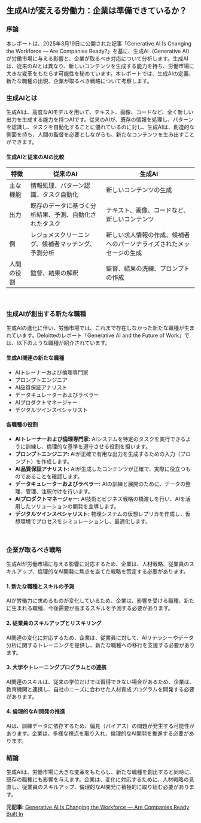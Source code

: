 ## 生成AIが変える労働力：企業は準備できているか？

### 序論

本レポートは、2025年3月19日に公開された記事「Generative AI Is Changing the Workforce — Are Companies Ready?」を基に、生成AI（Generative AI）が労働市場に与える影響と、企業が取るべき対応について分析します。生成AIは、従来のAIとは異なり、新しいコンテンツを生成する能力を持ち、労働市場に大きな変革をもたらす可能性を秘めています。本レポートでは、生成AIの定義、新たな職種の出現、企業が取るべき戦略について考察します。

### 生成AIとは

生成AIは、高度なAIモデルを用いて、テキスト、画像、コードなど、全く新しい出力を生成する能力を持つAIです。従来のAIが、既存の情報を処理し、パターンを認識し、タスクを自動化することに優れているのに対し、生成AIは、創造的な側面を持ち、人間の監督を必要としながらも、新たなコンテンツを生み出すことができます。

#### 生成AIと従来のAIの比較

| 特徴 | 従来のAI | 生成AI |
| ------------- | ----------------------------------------- | ------------------------------------------- |
| 主な機能 | 情報処理、パターン認識、タスク自動化 | 新しいコンテンツの生成 |
| 出力 | 既存のデータに基づく分析結果、予測、自動化されたタスク | テキスト、画像、コードなど、新しいコンテンツ |
| 例 | レジュメスクリーニング、候補者マッチング、予測分析 | 新しい求人情報の作成、候補者へのパーソナライズされたメッセージの生成 |
| 人間の役割 | 監督、結果の解釈 | 監督、結果の洗練、プロンプトの作成 |

<br>

### 生成AIが創出する新たな職種

生成AIの進化に伴い、労働市場では、これまで存在しなかった新たな職種が生まれています。Deloitteのレポート「Generative AI and the Future of Work」では、以下のような職種が紹介されています。

#### 生成AI関連の新たな職種

* AIトレーナーおよび倫理専門家
* プロンプトエンジニア
* AI品質保証アナリスト
* データキュレーターおよびラベラー
* AIプロダクトマネージャー
* デジタルツインスペシャリスト

#### 各職種の役割

* **AIトレーナーおよび倫理専門家:** AIシステムを特定のタスクを実行できるように訓練し、倫理的な基準を遵守させる役割を担います。
* **プロンプトエンジニア:** AIが正確で有用な出力を生成するための入力（プロンプト）を作成します。
* **AI品質保証アナリスト:** AIが生成したコンテンツが正確で、実際に役立つものであることを確認します。
* **データキュレーターおよびラベラー:** AIの訓練と展開のために、データの整理、管理、注釈付けを行います。
* **AIプロダクトマネージャー:** AI技術とビジネス戦略の橋渡しを行い、AIを活用したソリューションの開発を主導します。
* **デジタルツインスペシャリスト:** 物理システムの仮想レプリカを作成し、仮想環境でプロセスをシミュレーションし、最適化します。

<br>

### 企業が取るべき戦略

生成AIが労働市場に与える影響に対応するため、企業は、人材戦略、従業員のスキルアップ、倫理的なAI開発に焦点を当てた戦略を策定する必要があります。

#### 1. 新たな職種とスキルの予測

AIが労働力に求めるものが変化しているため、企業は、影響を受ける職種、新たに生まれる職種、今後需要が高まるスキルを予測する必要があります。

#### 2. 従業員のスキルアップとリスキリング

AI関連の変化に対応するため、企業は、従業員に対して、AIリテラシーやデータ分析に関するトレーニングを提供し、新たな職種への移行を支援する必要があります。

#### 3. 大学やトレーニングプログラムとの連携

AI関連のスキルは、従来の学位だけでは習得できない場合があるため、企業は、教育機関と連携し、自社のニーズに合わせた人材育成プログラムを開発する必要があります。

#### 4. 倫理的なAI開発の推進

AIは、訓練データに依存するため、偏見（バイアス）の問題が発生する可能性があります。企業は、多様な視点を取り入れ、倫理的なAI開発を推進する必要があります。

### 結論

生成AIは、労働市場に大きな変革をもたらし、新たな職種を創出すると同時に、既存の職種にも影響を与えます。企業は、変化に対応するために、人材戦略の見直し、従業員のスキルアップ、倫理的なAI開発に積極的に取り組む必要があります。


**元記事:** [Generative AI Is Changing the Workforce — Are Companies Ready Built In](https://builtin.com/articles/generative-ai-changing-workforce)
